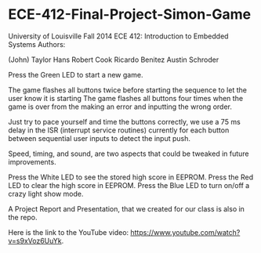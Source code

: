 ECE-412-Final-Project-Simon-Game
================================

University of Louisville
Fall 2014
ECE 412: Introduction to Embedded Systems
Authors:

(John) Taylor Hans
Robert Cook
Ricardo Benitez
Austin Schroder



Press the Green LED to start a new game.

The game flashes all buttons twice before starting the sequence to let the user know it is starting
The game flashes all buttons four times when the game is over from the making an error and inputting the wrong order.

Just try to pace yourself and time the buttons correctly, we use a 75 ms delay in the ISR
(interrupt service routines) currently for each button between sequential user inputs
to detect the input push.

Speed, timing, and sound, are two aspects that could be tweaked in future improvements.

Press the White LED to see the stored high score in EEPROM.
Press the Red LED to clear the high score in EEPROM.
Press the Blue LED to turn on/off a crazy light show mode.

A Project Report and Presentation, that we created for our class is also in the repo.

Here is the link to the YouTube video: https://www.youtube.com/watch?v=s9xVoz6UuYk.

